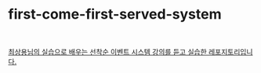 # first-come-first-served-system

<br>

[최상용님의 실습으로 배우는 선착순 이벤트 시스템 강의를 듣고 실습한 레포지토리입니다.](https://www.inflearn.com/course/%EC%84%A0%EC%B0%A9%EC%88%9C-%EC%9D%B4%EB%B2%A4%ED%8A%B8-%EC%8B%9C%EC%8A%A4%ED%85%9C-%EC%8B%A4%EC%8A%B5?gad_source=1&gclid=CjwKCAiAt5euBhB9EiwAdkXWO6pMWZ4wuorwxUKhsX7XJfX_-0ZlMZVMYegAs1IepAfWgdBZ1NgvtxoCgTMQAvD_BwE)
